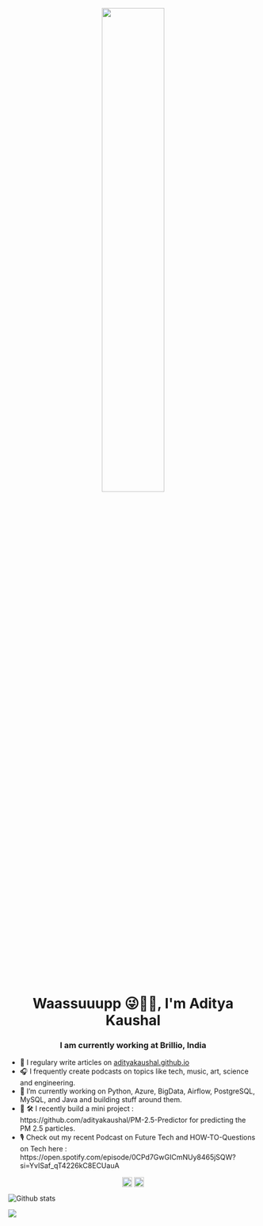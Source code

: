 <p align="center">
 <img 
      width="50%" 
      src="https://media.giphy.com/media/CTX0ivSQbI78A/giphy.gif" />
</p>


<h1 align="center">Waassuuupp 😜🖖👋, I'm Aditya Kaushal</h1>
<h3 align="center"> I am currently working at Brillio, India</h3>

<ul type = '•'>
<li>📝 I regulary write articles on <a href="https://adityakaushal.github.io/" target="blank">adityakaushal.github.io</a></li>
<li>🎧 I frequently create podcasts on topics like tech, music, art, science and engineering.</li>
<li>🔭 I’m currently working on Python, Azure, BigData, Airflow, PostgreSQL, MySQL, and Java and building stuff around them.</li>
<li>🐍 🛠️  I recently build a mini project : https://github.com/adityakaushal/PM-2.5-Predictor for predicting the PM 2.5 particles.</li>
<li>🎙️ Check out my recent Podcast on Future Tech and HOW-TO-Questions on Tech here : https://open.spotify.com/episode/0CPd7GwGICmNUy8465jSQW?si=YvISaf_qT4226kC8ECUauA</li>
</ul>
<p align="center">
<a href="https://twitter.com/adityak_98" target="blank"><img align="center" src="https://cdn.jsdelivr.net/npm/simple-icons@3.0.1/icons/twitter.svg" alt="adityakaushal" height="20" width="20" /></a>
<a href="https://linkedin.com/in/adityakaushal98" target="blank"><img align="center" src="https://cdn.jsdelivr.net/npm/simple-icons@3.0.1/icons/linkedin.svg" alt="aditya-kaushal" height="20" width="20" /></a>
</p>

![Github stats](https://github-readme-stats.vercel.app/api?username=adityakaushal)

![](https://img.shields.io/badge/<WORD_ON_LEFT>-<WORD_ON_RIGHT>-informational?style=flat&logo=<LOGO_NAME>&logoColor=white&color=2bbc8a)

